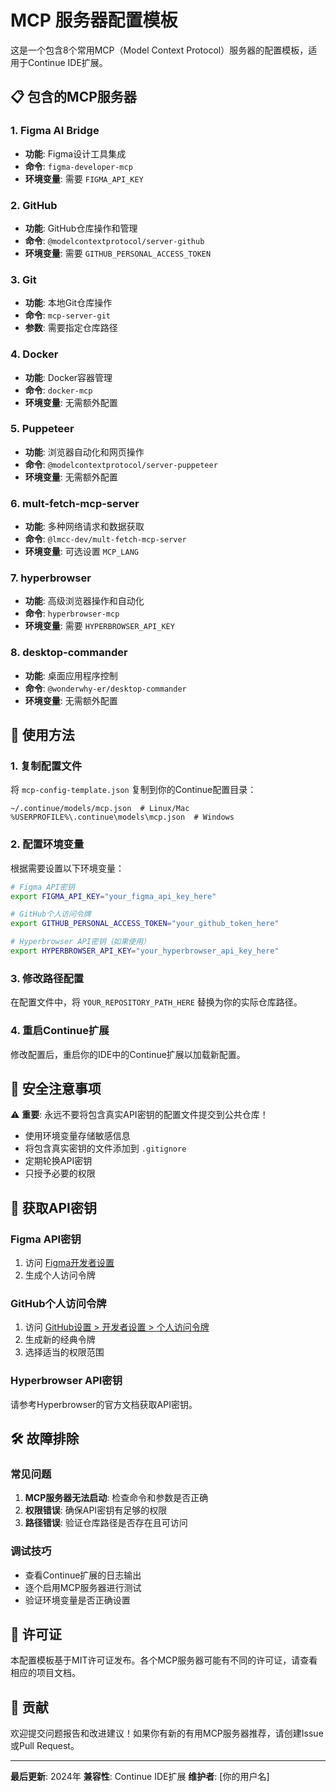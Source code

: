 # MCP 服务器配置模板

这是一个包含8个常用MCP（Model Context Protocol）服务器的配置模板，适用于Continue IDE扩展。

## 📋 包含的MCP服务器

### 1. Figma AI Bridge
- **功能**: Figma设计工具集成
- **命令**: `figma-developer-mcp`
- **环境变量**: 需要 `FIGMA_API_KEY`

### 2. GitHub
- **功能**: GitHub仓库操作和管理
- **命令**: `@modelcontextprotocol/server-github`
- **环境变量**: 需要 `GITHUB_PERSONAL_ACCESS_TOKEN`

### 3. Git
- **功能**: 本地Git仓库操作
- **命令**: `mcp-server-git`
- **参数**: 需要指定仓库路径

### 4. Docker
- **功能**: Docker容器管理
- **命令**: `docker-mcp`
- **环境变量**: 无需额外配置

### 5. Puppeteer
- **功能**: 浏览器自动化和网页操作
- **命令**: `@modelcontextprotocol/server-puppeteer`
- **环境变量**: 无需额外配置

### 6. mult-fetch-mcp-server
- **功能**: 多种网络请求和数据获取
- **命令**: `@lmcc-dev/mult-fetch-mcp-server`
- **环境变量**: 可选设置 `MCP_LANG`

### 7. hyperbrowser
- **功能**: 高级浏览器操作和自动化
- **命令**: `hyperbrowser-mcp`
- **环境变量**: 需要 `HYPERBROWSER_API_KEY`

### 8. desktop-commander
- **功能**: 桌面应用程序控制
- **命令**: `@wonderwhy-er/desktop-commander`
- **环境变量**: 无需额外配置

## 🚀 使用方法

### 1. 复制配置文件
将 `mcp-config-template.json` 复制到你的Continue配置目录：
```
~/.continue/models/mcp.json  # Linux/Mac
%USERPROFILE%\.continue\models\mcp.json  # Windows
```

### 2. 配置环境变量
根据需要设置以下环境变量：

```bash
# Figma API密钥
export FIGMA_API_KEY="your_figma_api_key_here"

# GitHub个人访问令牌
export GITHUB_PERSONAL_ACCESS_TOKEN="your_github_token_here"

# Hyperbrowser API密钥（如果使用）
export HYPERBROWSER_API_KEY="your_hyperbrowser_api_key_here"
```

### 3. 修改路径配置
在配置文件中，将 `YOUR_REPOSITORY_PATH_HERE` 替换为你的实际仓库路径。

### 4. 重启Continue扩展
修改配置后，重启你的IDE中的Continue扩展以加载新配置。

## 🔐 安全注意事项

⚠️ **重要**: 永远不要将包含真实API密钥的配置文件提交到公共仓库！

- 使用环境变量存储敏感信息
- 将包含真实密钥的文件添加到 `.gitignore`
- 定期轮换API密钥
- 只授予必要的权限

## 📝 获取API密钥

### Figma API密钥
1. 访问 [Figma开发者设置](https://www.figma.com/developers/api#access-tokens)
2. 生成个人访问令牌

### GitHub个人访问令牌
1. 访问 [GitHub设置 > 开发者设置 > 个人访问令牌](https://github.com/settings/tokens)
2. 生成新的经典令牌
3. 选择适当的权限范围

### Hyperbrowser API密钥
请参考Hyperbrowser的官方文档获取API密钥。

## 🛠️ 故障排除

### 常见问题
1. **MCP服务器无法启动**: 检查命令和参数是否正确
2. **权限错误**: 确保API密钥有足够的权限
3. **路径错误**: 验证仓库路径是否存在且可访问

### 调试技巧
- 查看Continue扩展的日志输出
- 逐个启用MCP服务器进行测试
- 验证环境变量是否正确设置

## 📄 许可证

本配置模板基于MIT许可证发布。各个MCP服务器可能有不同的许可证，请查看相应的项目文档。

## 🤝 贡献

欢迎提交问题报告和改进建议！如果你有新的有用MCP服务器推荐，请创建Issue或Pull Request。

---

**最后更新**: 2024年
**兼容性**: Continue IDE扩展
**维护者**: [你的用户名]